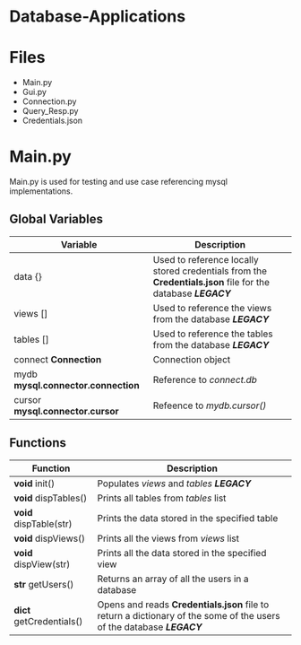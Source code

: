 # Database-Applications


# Files
* Main.py
* Gui.py
* Connection.py
* Query_Resp.py
* Credentials.json

# Main.py 
Main.py is used for testing and use case referencing mysql implementations.

## Global Variables

Variable | Description
-------- | -----------
data {} | Used to reference locally stored credentials from the **Credentials.json** file for the database ***LEGACY***
views [] | Used to reference the views from the database ***LEGACY***
tables [] | Used to reference the tables from the database ***LEGACY***
connect **Connection** | Connection object
mydb **mysql.connector.connection** | Reference to *connect.db* 
cursor **mysql.connector.cursor** | Refeence to *mydb.cursor()* 

## Functions

Function | Description
-------- | -----------
**void** init() | Populates *views* and *tables* ***LEGACY***
**void** dispTables() | Prints all tables from *tables* list
**void** dispTable(str) | Prints the data stored in the specified table
**void** dispViews() | Prints all the views from *views* list
**void** dispView(str) | Prints all the data stored in the specified view
**str** getUsers() | Returns an array of all the users in a database
**dict** getCredentials() | Opens and reads **Credentials.json** file to return a dictionary of the some of the users of the database ***LEGACY***
